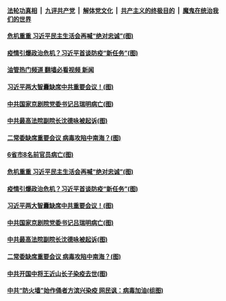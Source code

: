####  [法轮功真相](../../../../basic/blob/master/README.md?t=12290012) &nbsp;|&nbsp; [九评共产党](../../../../9ping.md/blob/master/README.md?t=12290012) &nbsp;|&nbsp; [解体党文化](../../../../jtdwh.md/blob/master/README.md?t=12290012)  &nbsp;|&nbsp; [共产主义的终极目的](../../../../gczydzjmd.md/blob/master/README.md?t=12290012) &nbsp;|&nbsp; [魔鬼在统治我们的世界](../../../../mgztzwmdsj.md/blob/master/README.md?t=12290012) 

#### [危机重重 习近平民主生活会再喊“绝对忠诚”(图)](../pages/p2/1025141.md?t=12290012) 

#### [疫情引爆政治危机？习近平首谈防疫“新任务”(图)](../pages/p2/1025135.md?t=12290012) 

#### [油管热门频道 翻墙必看视频 新闻](http://129.146.143.75:81/youtube.html?12290012)

#### [习近平两大智囊缺席中共重要会议！(图)](../pages/p2/1025132.md?t=12290012) 

#### [中共国家京剧院党委书记吕瑞明病亡(图)](../pages/p2/1025105.md?t=12290012) 

#### [中共最高法院副院长沈德咏被起诉(图)](../pages/p2/1025093.md?t=12290012) 

#### [二常委缺席重要会议 病毒攻陷中南海？(图)](../pages/p2/1025022.md?t=12290012) 


#### [6省市8名前官员病亡(图)](../pages/p2/1025163.md?t=12290012) 

#### [危机重重 习近平民主生活会再喊“绝对忠诚”(图)](../pages/p2/1025141.md?t=12290012) 


#### [疫情引爆政治危机？习近平首谈防疫“新任务”(图)](../pages/p2/1025135.md?t=12290012) 


#### [习近平两大智囊缺席中共重要会议！(图)](../pages/p2/1025132.md?t=12290012) 

#### [中共国家京剧院党委书记吕瑞明病亡(图)](../pages/p2/1025105.md?t=12290012) 



#### [中共最高法院副院长沈德咏被起诉(图)](../pages/p2/1025093.md?t=12290012) 



#### [二常委缺席重要会议 病毒攻陷中南海？(图)](../pages/p2/1025022.md?t=12290012) 

#### [中共开国中将王近山长子染疫去世(图)](../pages/p2/1025024.md?t=12290012) 





#### [中共“防火墙”始作俑者方滨兴染疫 网民讽：病毒加油(组图)](../pages/p2/1025003.md?t=12290012) 

<img src='http://gfw-breaker.win/goodnews/indexes/p2.md' width='0px' height='0px'/>
